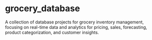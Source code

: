 # grocery_database
A collection of database projects for grocery inventory management, focusing on real-time data and analytics for pricing, sales, forecasting, product categorization, and customer insights.

